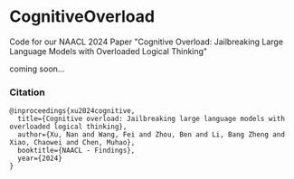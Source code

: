 # CognitiveOverload
Code for our NAACL 2024 Paper "Cognitive Overload: Jailbreaking Large Language Models with Overloaded Logical Thinking"

coming soon...

### Citation
```
@inproceedings{xu2024cognitive,
  title={Cognitive overload: Jailbreaking large language models with overloaded logical thinking},
  author={Xu, Nan and Wang, Fei and Zhou, Ben and Li, Bang Zheng and Xiao, Chaowei and Chen, Muhao},
  booktitle={NAACL - Findings},
  year={2024}
}
```
